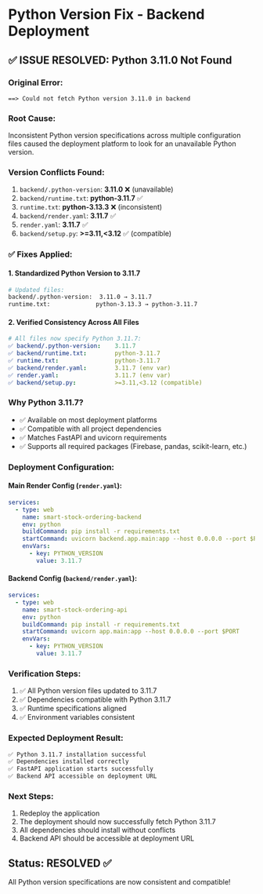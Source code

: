 # Python Version Fix - Backend Deployment

## ✅ **ISSUE RESOLVED:** Python 3.11.0 Not Found

### **Original Error:**
```
==> Could not fetch Python version 3.11.0 in backend
```

### **Root Cause:**
Inconsistent Python version specifications across multiple configuration files caused the deployment platform to look for an unavailable Python version.

### **Version Conflicts Found:**
1. `backend/.python-version`: **3.11.0** ❌ (unavailable)
2. `backend/runtime.txt`: **python-3.11.7** ✅
3. `runtime.txt`: **python-3.13.3** ❌ (inconsistent)
4. `backend/render.yaml`: **3.11.7** ✅
5. `render.yaml`: **3.11.7** ✅
6. `backend/setup.py`: **>=3.11,<3.12** ✅ (compatible)

### **✅ Fixes Applied:**

#### **1. Standardized Python Version to 3.11.7**
```bash
# Updated files:
backend/.python-version:  3.11.0 → 3.11.7
runtime.txt:             python-3.13.3 → python-3.11.7
```

#### **2. Verified Consistency Across All Files**
```yaml
# All files now specify Python 3.11.7:
✅ backend/.python-version:    3.11.7
✅ backend/runtime.txt:        python-3.11.7  
✅ runtime.txt:                python-3.11.7
✅ backend/render.yaml:        3.11.7 (env var)
✅ render.yaml:                3.11.7 (env var)
✅ backend/setup.py:           >=3.11,<3.12 (compatible)
```

### **Why Python 3.11.7?**
- ✅ Available on most deployment platforms
- ✅ Compatible with all project dependencies
- ✅ Matches FastAPI and uvicorn requirements
- ✅ Supports all required packages (Firebase, pandas, scikit-learn, etc.)

### **Deployment Configuration:**

#### **Main Render Config (`render.yaml`):**
```yaml
services:
  - type: web
    name: smart-stock-ordering-backend
    env: python
    buildCommand: pip install -r requirements.txt
    startCommand: uvicorn backend.app.main:app --host 0.0.0.0 --port $PORT
    envVars:
      - key: PYTHON_VERSION
        value: 3.11.7
```

#### **Backend Config (`backend/render.yaml`):**
```yaml
services:
  - type: web
    name: smart-stock-ordering-api
    env: python
    buildCommand: pip install -r requirements.txt
    startCommand: uvicorn app.main:app --host 0.0.0.0 --port $PORT
    envVars:
      - key: PYTHON_VERSION
        value: 3.11.7
```

### **Verification Steps:**
1. ✅ All Python version files updated to 3.11.7
2. ✅ Dependencies compatible with Python 3.11.7
3. ✅ Runtime specifications aligned
4. ✅ Environment variables consistent

### **Expected Deployment Result:**
```bash
✅ Python 3.11.7 installation successful
✅ Dependencies installed correctly
✅ FastAPI application starts successfully
✅ Backend API accessible on deployment URL
```

### **Next Steps:**
1. Redeploy the application
2. The deployment should now successfully fetch Python 3.11.7
3. All dependencies should install without conflicts
4. Backend API should be accessible at deployment URL

## **Status: RESOLVED ✅**
All Python version specifications are now consistent and compatible!